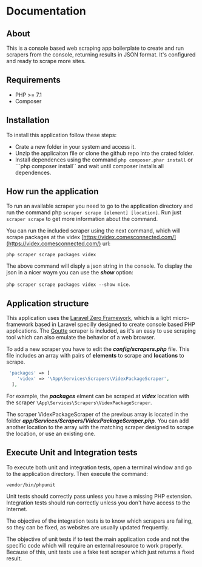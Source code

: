 # Documentation

## About

This is a console based web scraping app boilerplate to create and run scrapers from the console, returning results in JSON format. It's configured and ready to scrape more sites.

## Requirements

* PHP >= 7.1
* Composer

## Installation

To install this application follow these steps:

* Crate a new folder in your system and access it.
* Unzip the applicaiton file or clone the github repo into the crated folder.
* Install dependences using the command ```php composer.phar install``` or ```php composer install`` and wait until composer installs all dependences.

## How run the application

 To run an available scraper you need to go to the application directory and run the command php ```scraper scrape [element] [location]```. Run just ```scraper scrape``` to get more information about the command.

 You can run the included scraper using the next command, which will scrape packages at the videx [https://videx.comesconnected.com/](https://videx.comesconnected.com/) url:

  ```php scraper scrape packages videx```

 The above command will disply a json string in the console. To display the json in a nicer waym you can use the **_show_** option:
 
 ```php scraper scrape packages videx --show nice```.


## Application structure

This application uses the [Laravel Zero Framework](https://laravel-zero.com/), which is a light micro-framework based in Laravel specilly designed to create console based PHP applications. The [Goutte](https://github.com/FriendsOfPHP/Goutte) scraper is included, as it's an easy to use scraping tool which can also emulate the behavior of a web browser.

To add a new scraper you have to edit the **_config/scrapers.php_** file. This file includes an array with pairs of **elements** to scrape and **locations** to scrape.

```php
 'packages' => [
    'videx' => '\App\Services\Scrapers\VidexPackageScraper',
  ],
```
For example, the **_packages_** elment can be scraped at **_videx_** location with the scraper ```\App\Services\Scrapers\VidexPackageScraper```.

The scraper VidexPackageScraper of the previous array is located in the folder **_app/Services/Scrapers/VidexPackageScraper.php_**. You can add another location to the array with the matching scraper designed to scrape the location, or use an existing one.

## Execute Unit and Integration tests

To execute both unit and integration tests, open a terminal window and go to the application directory. Then execute the command:

```vendor/bin/phpunit```

Unit tests should correctly pass unless you have a missing PHP extension. Integration tests should run correctly unless you don't have access to the Internet.

The objective of the integration tests is to know which scrapers are failing, so they can be fixed, as websites are usually updated frequently.

The objective of unit tests if to test the main application code and not the specific code which will require an external resource to work properly. Because of this, unit tests use a fake test scraper which just returns a fixed result.




